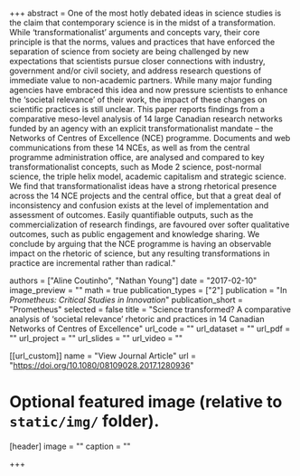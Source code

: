 +++
abstract = One of the most hotly debated ideas in science studies is the claim that contemporary science is in the midst of a transformation. While ‘transformationalist’ arguments and concepts vary, their core principle is that the norms, values and practices that have enforced the separation of science from society are being challenged by new expectations that scientists pursue closer connections with industry, government and/or civil society, and address research questions of immediate value to non-academic partners. While many major funding agencies have embraced this idea and now pressure scientists to enhance the ‘societal relevance’ of their work, the impact of these changes on scientific practices is still unclear. This paper reports findings from a comparative meso-level analysis of 14 large Canadian research networks funded by an agency with an explicit transformationalist mandate – the Networks of Centres of Excellence (NCE) programme. Documents and web communications from these 14 NCEs, as well as from the central programme administration office, are analysed and compared to key transformationalist concepts, such as Mode 2 science, post-normal science, the triple helix model, academic capitalism and strategic science. We find that transformationalist ideas have a strong rhetorical presence across the 14 NCE projects and the central office, but that a great deal of inconsistency and confusion exists at the level of implementation and assessment of outcomes. Easily quantifiable outputs, such as the commercialization of research findings, are favoured over softer qualitative outcomes, such as public engagement and knowledge sharing. We conclude by arguing that the NCE programme is having an observable impact on the rhetoric of science, but any resulting transformations in practice are incremental rather than radical."

authors = ["Aline Coutinho", "Nathan Young"]
date = "2017-02-10"
image_preview = ""
math = true
publication_types = ["2"]
publication = "In *Prometheus: Critical Studies in Innovation*"
publication_short = "Prometheus"
selected = false
title = "Science transformed? A comparative analysis of ‘societal relevance’ rhetoric and practices in 14 Canadian Networks of Centres of Excellence"
url_code = ""
url_dataset = ""
url_pdf = ""
url_project = ""
url_slides = ""
url_video = ""

[[url_custom]]
name = "View Journal Article"
url = "https://doi.org/10.1080/08109028.2017.1280936"

# Optional featured image (relative to `static/img/` folder).
[header]
image = ""
caption = ""

+++
